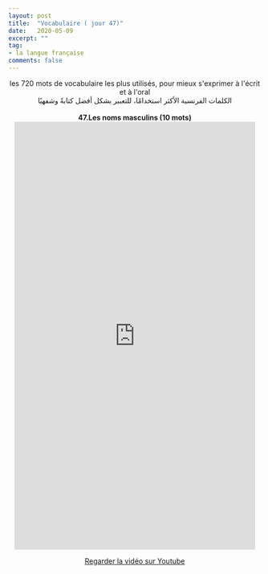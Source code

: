 ```yaml
---
layout: post
title:  "Vocabulaire ( jour 47)"
date:   2020-05-09
excerpt: ""
tag:
- la langue française
comments: false
---
```

 <center>     les 720 mots de vocabulaire les plus utilisés, pour mieux s'exprimer à l'écrit et à l'oral <br> الكلمات الفرنسية الأكثر استخدامًا، للتعبير بشكل أفضل كتابةً وشفهيًا <br><br>     <strong> 47.Les noms masculins (10 mots)</strong>     <br> <iframe width="480" height="853" src="https://www.youtube.com/embed/pizVspqlvXE" title="youtube video player" frameborder="0" allow="accelerometer, autoplay, clipboard-write, encrypted-media, gyroscope, picture-in-picture, web-share" allowfullscreen></iframe>     <br> <p markdown="0"><a href="https://youtube.com/shorts/pizVspqlvXE" class="btn btn-danger" target="_blank">Regarder la vidéo sur Youtube</a></p> </center>

